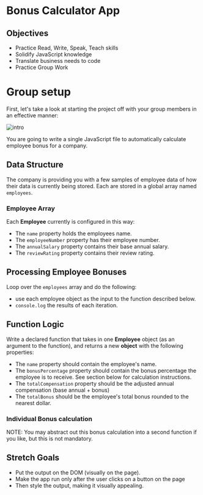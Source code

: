# Bonus Calculator App

## Objectives

- Practice Read, Write, Speak, Teach skills
- Solidify JavaScript knowledge
- Translate business needs to code
- Practice Group Work

# Group setup

First, let's take a look at starting the project off with your group members in an effective manner:

![intro](quads_week1_updated_2020.png)

You are going to write a single JavaScript file to automatically calculate employee bonus for a company.

## Data Structure

The company is providing you with a few samples of employee data of how their data is currently being stored. Each are stored in a global array named `employees`.

### Employee Array

Each **Employee** currently is configured in this way:

- The `name` property holds the employees name.
- The `employeeNumber` property has their employee number.
- The `annualSalary` property contains their base annual salary.
- The `reviewRating` property contains their review rating.

## Processing Employee Bonuses

Loop over the `employees` array and do the following:

- use each employee object as the input to the function described below.
- `console.log` the results of each iteration.

## Function Logic

Write a declared function that takes in one **Employee** object (as an argument to the function), and returns a new **object** with the following properties:

- The `name` property should contain the employee's name.
- The `bonusPercentage` property should contain the bonus percentage the employee is to receive. See section below for calculation instructions.
- The `totalCompensation` property should be the adjusted annual compensation (base annual + bonus)
- The `totalBonus` should be the employee's total bonus rounded to the nearest dollar.

### Individual Bonus calculation

<!-- - Those who have a rating of a 2 or below should not receive a bonus.
- Those who have a rating of a 3 should receive a base bonus of 4% of their base annual income.
- Those who have a rating of a 4 should receive a base bonus of 6% of their base annual income.
- Those who have a rating of a 5 should receive a base bonus of 10% of their base annual income. -->
<!-- - If their employee number is 4 digits long, this means they have been with the company for longer than 15 years, -->
<!-- and should receive an additional 5%. -->
<!-- - However, if their annual income is greater than $65,000, they should have their bonus adjusted down 1%. -->
<!-- - No bonus can be above 13% or below 0% total. -->

NOTE: You may abstract out this bonus calculation into a second function if you like, but this is not mandatory.

## Stretch Goals

- Put the output on the DOM (visually on the page).
- Make the app run only after the user clicks on a button on the page
- Then style the output, making it visually appealing.
